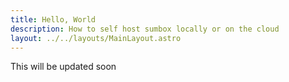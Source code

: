 ```yaml
---
title: Hello, World
description: How to self host sumbox locally or on the cloud
layout: ../../layouts/MainLayout.astro
---
```


This will be updated soon